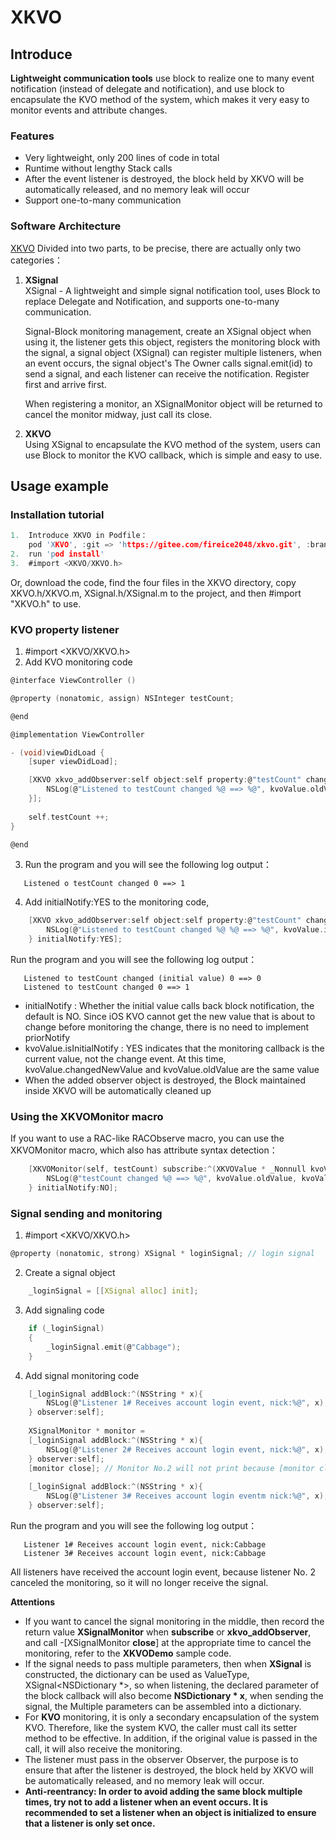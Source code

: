 # XKVO 


## Introduce 
**Lightweight communication tools** use block to realize one to many event notification (instead of delegate and notification), and use block to encapsulate the KVO method of the system, which makes it very easy to monitor events and attribute changes. 



### Features 
 * Very lightweight, only 200 lines of code in total 
 * Runtime without lengthy Stack calls 
 * After the event listener is destroyed, the block held by XKVO will be automatically released, and no memory leak will occur 
 * Support one-to-many communication 

### Software Architecture 
[XKVO](https://github.com/fireice2048/XKVO) Divided into two parts, to be precise, there are actually only two categories： 
1. **XSignal**  
   XSignal - A lightweight and simple signal notification tool, uses Block to replace Delegate and Notification, and supports one-to-many communication. 

   Signal-Block monitoring management, create an XSignal object when using it, the listener gets this object, registers the monitoring block with the signal, a signal object (XSignal) can register multiple listeners, when an event occurs, the signal object's The Owner calls signal.emit(id) to send a signal, and each listener can receive the notification. Register first and arrive first. 
   
   When registering a monitor, an XSignalMonitor object will be returned to cancel the monitor midway, just call its close.  
   
2. **XKVO**  
   Using XSignal to encapsulate the KVO method of the system, users can use Block to monitor the KVO callback, which is simple and easy to use. 
   

## Usage example

### Installation tutorial
```c
1.  Introduce XKVO in Podfile： 
    pod 'XKVO', :git => 'https://gitee.com/fireice2048/xkvo.git', :branch => 'master'
2.  run 'pod install'
3.  #import <XKVO/XKVO.h>
```
Or, download the code, find the four files in the XKVO directory, copy XKVO.h/XKVO.m, XSignal.h/XSignal.m to the project, and then #import "XKVO.h" to use. 
### KVO property listener

1.  #import  <XKVO/XKVO.h>
2.  Add KVO monitoring code

```c
@interface ViewController ()

@property (nonatomic, assign) NSInteger testCount;

@end

@implementation ViewController

- (void)viewDidLoad {
    [super viewDidLoad];

    [XKVO xkvo_addObserver:self object:self property:@"testCount" changedBlock:^(XKVOValue * _Nonnull kvoValue) {
        NSLog(@"Listened to testCount changed %@ ==> %@", kvoValue.oldValue, kvoValue.changedNewValue);
    }];
    
    self.testCount ++;
}

@end

```

3.  Run the program and you will see the following log output：
```
   Listened o testCount changed 0 ==> 1
```

4.  Add initialNotify:YES to the monitoring code,
```c
    [XKVO xkvo_addObserver:self object:self property:@"testCount" changedBlock:^(XKVOValue * _Nonnull kvoValue) {
        NSLog(@"Listened to testCount changed %@ %@ ==> %@", kvoValue.isInitialNotify ? @"(is initial value)" : @"", kvoValue.oldValue, kvoValue.changedNewValue);
    } initialNotify:YES];
```
Run the program and you will see the following log output：
```
   Listened to testCount changed (initial value) 0 ==> 0
   Listened to testCount changed 0 ==> 1
```
 * initialNotify : Whether the initial value calls back block notification, the default is NO. Since iOS KVO cannot get the new value that is about to change before monitoring the change, there is no need to implement priorNotify
 * kvoValue.isInitialNotify : YES indicates that the monitoring callback is the current value, not the change event. At this time, kvoValue.changedNewValue and kvoValue.oldValue are the same value
 * When the added observer object is destroyed, the Block maintained inside XKVO will be automatically cleaned up

### Using the XKVOMonitor macro
If you want to use a RAC-like RACObserve macro, you can use the XKVOMonitor macro, which also has attribute syntax detection：
```c
    [XKVOMonitor(self, testCount) subscribe:^(XKVOValue * _Nonnull kvoValue) {
        NSLog(@"testCount changed %@ ==> %@", kvoValue.oldValue, kvoValue.changedNewValue);
    } initialNotify:NO];
```

### Signal sending and monitoring

1.  #import  <XKVO/XKVO.h>
```c
@property (nonatomic, strong) XSignal * loginSignal; // login signal
```
2.  Create a signal object
```c
    _loginSignal = [[XSignal alloc] init];
```
3.  Add signaling code
```c
    if (_loginSignal)
    {
        _loginSignal.emit(@"Cabbage");
    }
```
4.  Add signal monitoring code
```c
    [_loginSignal addBlock:^(NSString * x){
        NSLog(@"Listener 1# Receives account login event, nick:%@", x);
    } observer:self];
    
    XSignalMonitor * monitor =
    [_loginSignal addBlock:^(NSString * x){
        NSLog(@"Listener 2# Receives account login event, nick:%@", x); 
    } observer:self];
    [monitor close]; // Monitor No.2 will not print because [monitor close] is called
    
    [_loginSignal addBlock:^(NSString * x){
        NSLog(@"Listener 3# Receives account login eventm nick:%@", x);
    } observer:self];
```
Run the program and you will see the following log output：
```
   Listener 1# Receives account login event, nick:Cabbage
   Listener 3# Receives account login event, nick:Cabbage
```
All listeners have received the account login event, because listener No. 2 canceled the monitoring, so it will no longer receive the signal.

**Attentions**  
+ If you want to cancel the signal monitoring in the middle, then record the return value **XSignalMonitor** when **subscribe** or **xkvo_addObserver**, and call -[XSignalMonitor **close**] at the appropriate time to cancel the monitoring, refer to the **XKVODemo** sample code.
+ If the signal needs to pass multiple parameters, then when **XSignal** is constructed, the dictionary can be used as ValueType, XSignal<NSDictionary *>, so when listening, the declared parameter of the block callback will also become **NSDictionary * x**, when sending the signal, the Multiple parameters can be assembled into a dictionary.
+ For **KVO** monitoring, it is only a secondary encapsulation of the system KVO. Therefore, like the system KVO, the caller must call its setter method to be effective. In addition, if the original value is passed in the call, it will also receive the monitoring.
+ The listener must pass in the observer Observer, the purpose is to ensure that after the listener is destroyed, the block held by XKVO will be automatically released, and no memory leak will occur.
+ **Anti-reentrancy: In order to avoid adding the same block multiple times, try not to add a listener when an event occurs. It is recommended to set a listener when an object is initialized to ensure that a listener is only set once.**

